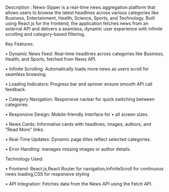 Description : News-Sipper is a real-time news aggregation platform that
allows users to browse the latest headlines across various categories like
Business, Entertainment, Health, Science, Sports, and Technology. Built using
React.js for the frontend, the application fetches news from an external API
and delivers a seamless, dynamic user experience with infinite scrolling and
category-based filtering.

Key Features:

• Dynamic News Feed: Real-time headlines across categories like
Business, Health, and Sports, fetched from News API.

• Infinite Scrolling: Automatically loads more news as users scroll for
seamless browsing.

• Loading Indicators: Progress bar and spinner ensure smooth API call
feedback.

• Category Navigation: Responsive navbar for quick switching between
categories.

• Responsive Design: Mobile-friendly interface for • all screen sizes.

• News Cards: Informative cards with headlines, images, authors, and
"Read More" links.

• Real-Time Updates: Dynamic page titles reflect selected categories.

• Error Handling: manages missing images or author details.


Technology Used:

• Frontend: React.js,React Router for navigation,InfiniteScroll for
continuous news loading,CSS for responsive styling

• API Integration: Fetches data from the News API using the Fetch API.
